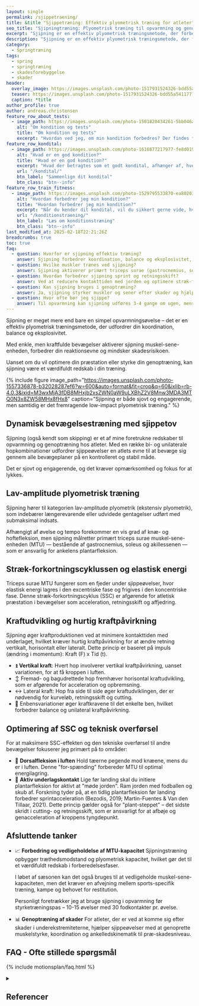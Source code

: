 ```yaml
---
layout: single
permalink: /sjippetraening/
title: &title "Sjippetræning: Effektiv plyometrisk træning for atleter"
seo_title: "Sjipningtræning: Plyometrisk træning til opvarmning og genoptræning"
excerpt: "Sjipning er en effektiv plyometrisk træningsmetode, der forbedrer kraftudvikling, koordination og skadesforebyggelse. Læs om teknikker og fordele."
description: "Sjipning er en effektiv plyometrisk træningsmetode, der forbedrer kraftudvikling, koordination og skadesforebyggelse. Læs om teknikker og fordele."
category:
  - Springtræning
tags:
  - spring
  - springtræning
  - skadesforebyggelse
  - skader
header:
  overlay_image: https://images.unsplash.com/photo-1517931524326-bdd55a541177?ixlib=rb-4.0.3&ixid=M3wxMjA3fDB8MHxwaG90by1wYWdlfHx8fGVufDB8fHx8fA%3D%3D&auto=format&fit=crop&h=630&w=1200&q=60
  teaser: https://images.unsplash.com/photo-1517931524326-bdd55a541177?ixlib=rb-4.0.3&ixid=M3wxMjA3fDB8MHxwaG90by1wYWdlfHx8fGVufDB8fHx8fA%3D%3D&auto=format&fit=crop&h=300&w=400&q=10
  caption: *title
author_profile: true
author: andreas.christensen
feature_row_about_tests:
  - image_path: https://images.unsplash.com/photo-1501820434261-5bb046afcf6b?ixlib=rb-1.2.1&ixid=eyJhcHBfaWQiOjEyMDd9&auto=format&fit=crop&h=300&w=400&q=10
    alt: "Om kondition og tests"
    title: "Om kondition og tests"
    excerpt: "Hvordan ved jeg, om min kondition forbedres? Der findes flere metoder til at beregne dit kondital og din iltoptagelse ved hjælp af vores beregnere. Se tabellen for at vælge den test, der passer bedst til dig."
feature_row_kondital:
  - image_path: https://images.unsplash.com/photo-1616877217977-fe8d019afd76?crop=entropy&cs=tinysrgb&fm=jpg&ixlib=rb-1.2.1&raw_url=true&ixid=MnwxMjA3fDB8MHxwaG90by1wYWdlfHx8fGVufDB8fHx8&auto=format&fit=crop&w=400&h=300&q=10
    alt: "Hvad er en god kondition?"
    title: "Hvad er en god kondition?"
    excerpt: "Hvad der betragtes som et godt kondital, afhænger af, hvem du sammenligner dig med. Her finder du tabeller, der viser standarder for almindelige personer i Skandinavien."
    url: "/kondital/"
    btn_label: "Sammenlign dit kondital"
    btn_class: "btn--info"
feature_row_train_fitness:
  - image_path: https://images.unsplash.com/photo-1529795533870-ea8020391255?ixlib=rb-4.0.3&ixid=MnwxMjA3fDB8MHxwaG90by1wYWdlfHx8fGVufDB8fHx8&auto=format&fit=crop&h=300&w=400&q=10
    alt: "Hvordan forbedrer jeg min kondition?"
    title: "Hvordan forbedrer jeg min kondition?"
    excerpt: "Når du kender dit kondital, vil du sikkert gerne vide, hvordan du kan forbedre det. Heldigvis har vi samlet en masse viden om, hvordan du kan træne din kondition."
    url: "/konditionstraening/"
    btn_label: "Læs om konditionstræning"
    btn_class: "btn--info"
last_modified_at: 2025-02-18T22:21:26Z
breadcrumbs: true
toc: true
faq:
  - question: Hvorfor er sjipning effektiv træning?  
    answer: Sjipning forbedrer koordination, balance og eksplosivitet, samtidig med at det styrker muskel-sene-enheden og reducerer skadesrisiko.  
  - question: Hvilke muskler trænes ved sjipning?  
    answer: Sjipning aktiverer primært triceps surae (gastrocnemius, soleus og akillessenen) samt core og hoftemuskler for stabilisering.  
  - question: Hvordan forbedrer sjipning sprint og retningsskift?  
    answer: Ved at reducere kontakttiden med jorden og optimere stræk-forkortningscyklussen forbedres acceleration, cutting og retningsskift.  
  - question: Kan sjipning bruges i genoptræning?  
    answer: Ja, sjipning styrker muskler og sener efter skader og hjælper med at genopbygge koordination og stabilitet i ankel og knæ.  
  - question: Hvor ofte bør jeg sjippe?  
    answer: Til opvarmning kan sjipning udføres 3-4 gange om ugen, mens det til plyometrisk træning kan integreres 2-3 gange ugentligt.  
---
```


Sjipning er meget mere end bare en simpel opvarmningsøvelse – det er en effektiv plyometrisk træningsmetode, der udfordrer din koordination, balance og eksplosivitet.

Med enkle, men kraftfulde bevægelser aktiverer sjipning muskel-sene-enheden, forbedrer din reaktionsevne og mindsker skadesrisikoen.

Uanset om du vil optimere din præstation eller styrke din genoptræning, kan sjipning være et værdifuldt redskab i din træning.

{% include figure image_path="https://images.unsplash.com/photo-1557336878-b32028287ef6?w=600&auto=format&fit=crop&q=60&ixlib=rb-4.0.3&ixid=M3wxMjA3fDB8MHxjb2xsZWN0aW9uLXBhZ2V8Mnw3MDA3MTQ0N3x8ZW58MHx8fHx8" caption="Sjipning er både sjovt og engagerende, men samtidig er det fremragende low-impact plyometrisk træning." %}

## Dynamisk bevægelsestræning med sjippetov

Sjipning (også kendt som skipping) er et af mine foretrukne redskaber til opvarmning og genoptræning hos atleter. Med en række bi- og unilaterale hopkombinationer udfordrer sjippeøvelser en atlets evne til at bevæge sig gennem alle bevægeplaner på en kontrolleret og stabil måde.

Det er sjovt og engagerende, og det kræver opmærksomhed og fokus for at lykkes.

## Lav-amplitude plyometrisk træning

Sjipning hører til kategorien lav-amplitude plyometrik (ekstensiv plyometrik), som indebærer længerevarende eller udvidede gentagelser udført med submaksimal indsats.

Afhængigt af øvelse og tempo forekommer en vis grad af knæ- og hoftefleksion, men sjipning målretter primært triceps surae muskel-sene-enheden (MTU) — bestående af gastrocnemius, soleus og akillessenen — som er ansvarlig for ankelens plantarfleksion.

## Stræk-forkortningscyklussen og elastisk energi

Triceps surae MTU fungerer som en fjeder under sjippeøvelser, hvor elastisk energi lagres i den excentriske fase og frigives i den koncentriske fase. Denne stræk-forkortningscyklus (SSC) er afgørende for atletisk præstation i bevægelser som acceleration, retningsskift og affjedring.

## Kraftudvikling og hurtig kraftpåvirkning

Sjipning øger kraftproduktionen ved at minimere kontakttiden med underlaget, hvilket kræver hurtig kraftpåvirkning for at ændre retning vertikalt, horisontalt eller lateralt. Dette princip er baseret på impuls (ændring i momentum): Kraft (F) x Tid (t).

- ⏫ **Vertikal kraft**: Hvert hop involverer vertikal kraftpåvirkning, uanset variationen, for at få kroppen i luften.
- ↕ Fremad- og bagudrettede hop fremhæver horisontal kraftudvikling, som er afgørende for acceleration og opbremsning.
- ↔ Lateral kraft: Hop fra side til side øger kraftudviklingen, der er nødvendig for kurveløb, retningsskift og cutting.
- 🦵 Enbensvariationer øger kraftkravene til det enkelte ben, hvilket forbedrer balance og unilateral kraftpåvirkning.

## Optimering af SSC og teknisk overførsel

For at maksimere SSC-effekten og den tekniske overførsel til andre bevægelser fokuserer jeg primært på to områder:

- 🦶 **Dorsalfleksion i luften**
  Hold tæerne pegende mod knæene, mens du er i luften. Denne "for-spænding" forbereder MTU til optimal energilagring.
- 👣 **Aktiv underlagskontakt**
  Lige før landing skal du initiere plantarfleksion for aktivt at "møde jorden". Ram jorden med fodballen og skub af. Forskning tyder på, at en tidlig plantarfleksion før landing forbedrer sprintacceleration (Bezodis, 2019; Martin-Fuentes & Van den Tillaar, 2021). Dette princip gælder også for "plant-steppet" – det sidste skridt i cutting- og retningsskift, som er ansvarligt for at afbøje og genacceleration af kroppens tyngdepunkt.

## Afsluttende tanker

- 📈 **Forbedring og vedligeholdelse af MTU-kapacitet**
  Sjipningstræning opbygger træthedsmodstand og plyometrisk kapacitet, hvilket gør det til et værdifuldt redskab i forberedelsesfaser.
  
  I løbet af sæsonen kan det også bruges til at vedligeholde muskel-sene-kapaciteten, men det kræver en afvejning mellem sports-specifik træning, kampe og behovet for restitution.
  
  Personligt foretrækker jeg at bruge sjipning i opvarmning før styrketræningspas – 10-15 øvelser med 30 fodkontakter pr. øvelse.

- 📊 **Genoptræning af skader**
  For atleter, der er ved at komme sig efter skader i underekstremiteterne, hjælper sjippeøvelser med at genoprette muskelstyrke, koordination og ankelledskinematik til præ-skadesniveau.

## FAQ - Ofte stillede spørgsmål

{% include motionsplan/faq.html %}

<details markdown="1" class="references">
  <summary><h2 class="references">Referencer</h2></summary>

- Bezodis, N. (2019). The Biomechanics of Sprinting: Plantarflexion Timing and Performance. Journal of Sports Science, 37(5), 567-578.
- Martin-Fuentes, I., & Van den Tillaar, R. (2021). Influence of Plantarflexion Timing on Sprint Acceleration. European Journal of Sport Science, 21(3), 349-357.
</details>
